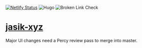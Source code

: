 [![Netlify Status](https://api.netlify.com/api/v1/badges/de745cb5-52c6-4a41-a2e5-d66996568436/deploy-status)](https://app.netlify.com/sites/jasik-xyz/deploys)
![Hugo](https://github.com/jasikpark/jasik-xyz/workflows/Hugo/badge.svg)
![Broken Link Check](https://github.com/jasikpark/jasik-xyz/workflows/Broken%20Link%20Check/badge.svg)

# [jasik-xyz](https://jasik.xyz)

Major UI changes need a Percy review pass to merge into master.
